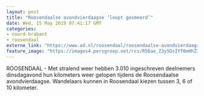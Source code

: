 ```yaml
---
layout: post
title: "Roosendaalse avondvierdaagse ’loopt gesmeerd’"
date: Wed, 15 May 2019 07:41:17 GMT
categories: 
- noord-brabant 
- roosendaal 
externe_link: "https://www.ad.nl/roosendaal/roosendaalse-avondvierdaagse-loopt-gesmeerd~aefd548c/"
feature_image: "https://images4.persgroep.net/rcs/R56ao_Z3y5DsIYf0mHhZ3S3EeiM/diocontent/148374872/_fitwidth/400/?appId=21791a8992982cd8da851550a453bd7f&quality=0.7"
---
```


ROOSENDAAL -  Met stralend weer hebben 3.010 ingeschreven deelnemers  dinsdagavond hun kilometers weer gelopen tijdens de Roosendaalse avondvierdaagse. Wandelaars kunnen in Roosendaal kiezen tussen 3, 6 of 10 kilometer.
